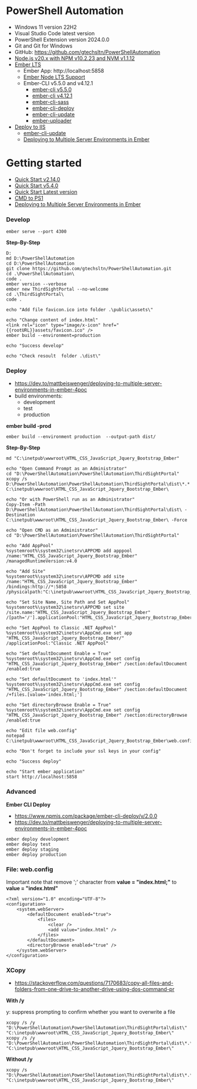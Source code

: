# PowerShell Automation
+ Windows 11 version 22H2
+ Visual Studio Code latest version
+ PowerShell Extension version 2024.0.0
+ Git and Git for Windows
+ GitHub: https://github.com/gtechsltn/PowerShellAutomation
+ [Node.js v20.x with NPM v10.2.23 and NVM v1.1.12](https://betterprogramming.pub/how-to-use-nvm-to-manage-node-js-20-and-npm-9-5effff2deba9)
+ [Ember LTS](https://emberjs.com/releases/lts/)
    + Ember App: http://localhost:5858
    + [Ember Node LTS Support](https://blog.emberjs.com/ember-node-lts-support/)
    + Ember-CLI v5.5.0 and v4.12.1
        + [ember-cli v5.5.0](https://www.npmjs.com/package/ember-cli/v/5.5.0)
        + [ember-cli v4.12.1](https://www.npmjs.com/package/ember-cli/v/4.12.1)
        + [ember-cli-sass](https://www.npmjs.com/package/ember-cli-sass/v/11.0.1)
        + [ember-cli-deploy](https://www.npmjs.com/package/ember-cli-deploy/v/2.0.0)
        + [ember-cli-update](https://www.npmjs.com/package/ember-cli-update/v/2.0.1)
        + [ember-uploader](https://www.npmjs.com/package/ember-uploader/v/2.0.0)
+ [Deploy to IIS](https://cli.emberjs.com/release/basic-use/deploying/)
    + [ember-cli-update](https://www.npmjs.com/package/ember-cli-update/v/2.0.1)
    + [Deploying to Multiple Server Environments in Ember](https://dev.to/mattbeiswenger/deploying-to-multiple-server-environments-in-ember-4poc)

# Getting started
+ [Quick Start v2.14.0](https://guides.emberjs.com/v2.14.0/getting-started/quick-start/)
+ [Quick Start v5.4.0](https://guides.emberjs.com/v5.4.0/getting-started/quick-start/)
+ [Quick Start Latest version](https://guides.emberjs.com/release/getting-started/quick-start/)
+ [CMD to PS1](https://www.meziantou.net/convert-cmd-script-to-powershell.htm)
+ [Deploying to Multiple Server Environments in Ember](https://dev.to/mattbeiswenger/deploying-to-multiple-server-environments-in-ember-4poc)

### Develop

```
ember serve --port 4300
```

**Step-By-Step**

```
D:
md D:\PowerShellAutomation
cd D:\PowerShellAutomation
git clone https://github.com/gtechsltn/PowerShellAutomation.git
cd .\PowerShellAutomation\
code .
ember version --verbose
ember new ThirdSightPortal --no-welcome
cd .\ThirdSightPortal\
code .

echo "Add file favicon.ico into folder .\public\assets\"

echo "Change content of index.html"
<link rel="icon" type="image/x-icon" href="{{rootURL}}assets/favicon.ico" />
ember build --environment=production

echo "Success develop"

echo "Check resoult  folder .\dist\"
```

### Deploy

+ https://dev.to/mattbeiswenger/deploying-to-multiple-server-environments-in-ember-4poc
+ build environments:
    + development
    + test
    + production

**ember build -prod**

```
ember build --environment production  --output-path dist/
```

**Step-By-Step**

```
md "C:\inetpub\wwwroot\HTML_CSS_JavaScript_Jquery_Bootstrap_Ember"

echo "Open Command Prompt as an Administrator"
cd "D:\PowerShellAutomation\PowerShellAutomation\ThirdSightPortal"
xcopy /s D:\PowerShellAutomation\PowerShellAutomation\ThirdSightPortal\dist\*.* C:\inetpub\wwwroot\HTML_CSS_JavaScript_Jquery_Bootstrap_Ember\

echo "Or with PowerShell run as an Administrator"
Copy-Item -Path D:\PowerShellAutomation\PowerShellAutomation\ThirdSightPortal\dist\ -Destination C:\inetpub\wwwroot\HTML_CSS_JavaScript_Jquery_Bootstrap_Ember\ -Force

echo "Open CMD as an Administrator"
cd "D:\PowerShellAutomation\PowerShellAutomation\ThirdSightPortal"

echo "Add AppPool"
%systemroot%\system32\inetsrv\APPCMD add apppool /name:"HTML_CSS_JavaScript_Jquery_Bootstrap_Ember" /managedRuntimeVersion:v4.0

echo "Add Site"
%systemroot%\system32\inetsrv\APPCMD add site /name:"HTML_CSS_JavaScript_Jquery_Bootstrap_Ember" /bindings:http://*:5858 /physicalpath:"C:\inetpub\wwwroot\HTML_CSS_JavaScript_Jquery_Bootstrap_Ember"

echo "Set Site Name, Site Path and Set AppPool"
%systemroot%\system32\inetsrv\APPCMD set site /site.name:"HTML_CSS_JavaScript_Jquery_Bootstrap_Ember" /[path='/'].applicationPool:"HTML_CSS_JavaScript_Jquery_Bootstrap_Ember"

echo "Set AppPool to Classic .NET AppPool"
%systemroot%\system32\inetsrv\AppCmd.exe set app "HTML_CSS_JavaScript_Jquery_Bootstrap_Ember/" /applicationPool:"Classic .NET AppPool"

echo "Set defaultDocument Enable = True"
%systemroot%\system32\inetsrv\AppCmd.exe set config "HTML_CSS_JavaScript_Jquery_Bootstrap_Ember" /section:defaultDocument /enabled:true

echo "Set defaultDocument to 'index.html'"
%systemroot%\system32\inetsrv\AppCmd.exe set config "HTML_CSS_JavaScript_Jquery_Bootstrap_Ember" /section:defaultDocument /+files.[value='index.html;']

echo "Set directoryBrowse Enable = True"
%systemroot%\system32\inetsrv\AppCmd.exe set config "HTML_CSS_JavaScript_Jquery_Bootstrap_Ember" /section:directoryBrowse /enabled:true

echo "Edit file web.config"
notepad C:\inetpub\wwwroot\HTML_CSS_JavaScript_Jquery_Bootstrap_Ember\web.config

echo "Don't forget to include your ssl keys in your config"

echo "Success deploy"

echo "Start ember application"
start http://localhost:5858
```

### Advanced

**Ember CLI Deploy**

+ https://www.npmjs.com/package/ember-cli-deploy/v/2.0.0
+ https://dev.to/mattbeiswenger/deploying-to-multiple-server-environments-in-ember-4poc

```
ember deploy development
ember deploy test
ember deploy staging
ember deploy production
```

### File: web.config

Important note that remove ';' character from **value = "index.html;"** to **value = "index.html"**

```
<?xml version="1.0" encoding="UTF-8"?>
<configuration>
    <system.webServer>
        <defaultDocument enabled="true">
            <files>
                <clear />
                <add value="index.html" />
            </files>
        </defaultDocument>
        <directoryBrowse enabled="true" />
    </system.webServer>
</configuration>
```

### XCopy
+ https://stackoverflow.com/questions/7170683/copy-all-files-and-folders-from-one-drive-to-another-drive-using-dos-command-pr

**With /y**

y: suppress prompting to confirm whether you want to overwrite a file

```
xcopy /s /y "D:\PowerShellAutomation\PowerShellAutomation\ThirdSightPortal\dist\" "C:\inetpub\wwwroot\HTML_CSS_JavaScript_Jquery_Bootstrap_Ember\"
xcopy /s /y "D:\PowerShellAutomation\PowerShellAutomation\ThirdSightPortal\dist\*.*" "C:\inetpub\wwwroot\HTML_CSS_JavaScript_Jquery_Bootstrap_Ember\"
```

**Without /y**

```
xcopy /s "D:\PowerShellAutomation\PowerShellAutomation\ThirdSightPortal\dist\*.*" "C:\inetpub\wwwroot\HTML_CSS_JavaScript_Jquery_Bootstrap_Ember\"
```
